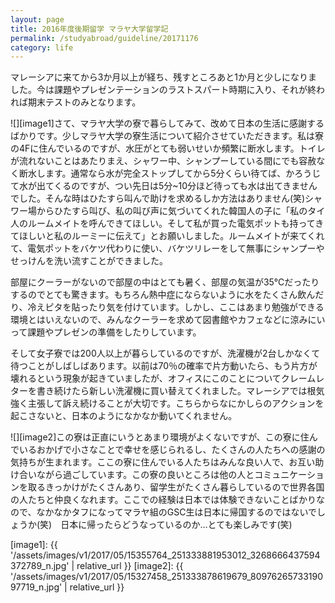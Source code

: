 ```yaml
---
layout: page
title: 2016年度後期留学 マラヤ大学留学記
permalink: /studyabroad/guideline/20171176
category: life
---
```


マレーシアに来てから3か月以上が経ち、残すところあと1か月と少しになりました。今は課題やプレゼンテーションのラストスパート時期に入り、それが終われば期末テストのみとなります。

![][image1]さて、マラヤ大学の寮で暮らしてみて、改めて日本の生活に感謝するばかりです。少しマラヤ大学の寮生活について紹介させていただきます。私は寮の4Fに住んでいるのですが、水圧がとても弱いせいか頻繁に断水します。トイレが流れないことはあたりまえ、シャワー中、シャンプーしている間にでも容赦なく断水します。通常なら水が完全ストップしてから5分くらい待てば、かろうじて水が出てくるのですが、つい先日は5分~10分ほど待っても水は出てきませんでした。そんな時はひたすら叫んで助けを求めるしか方法はありません(笑)シャワー場からひたすら叫び、私の叫び声に気づいてくれた韓国人の子に「私のタイ人のルームメイトを呼んできてほしい。そして私が買った電気ポットも持ってきてほしいと私のルーミーに伝えて」とお願いしました。ルームメイトが来てくれて、電気ポットをバケツ代わりに使い、バケツリレーをして無事にシャンプーやせっけんを洗い流すことができました。

部屋にクーラーがないので部屋の中はとても暑く、部屋の気温が35℃だったりするのでとても驚きます。もちろん熱中症にならないように水をたくさん飲んだり、冷えピタを貼ったり気を付けています。しかし、ここはあまり勉強ができる環境とはいえないので、みんなクーラーを求めて図書館やカフェなどに涼みにいって課題やプレゼンの準備をしたりしています。

そして女子寮では200人以上が暮らしているのですが、洗濯機が2台しかなくて待つことがしばしばあります。以前は70％の確率で片方動いたら、もう片方が壊れるという現象が起きていましたが、オフィスにこのことについてクレームレターを書き続けたら新しい洗濯機に買い替えてくれました。マレーシアでは根気強く主張して訴え続けることが大切です。こちらからなにかしらのアクションを起こさないと、日本のようになかなか動いてくれません。

![][image2]この寮は正直にいうとあまり環境がよくないですが、この寮に住んでいるおかげで小さなことで幸せを感じられるし、たくさんの人たちへの感謝の気持ちが生まれます。ここの寮に住んでいる人たちはみんな良い人で、お互い助け合いながら過ごしています。この寮の良いところは他の人とコミュニケーションを取るきっかけがたくさんあり、留学生がたくさん暮らしているので世界各国の人たちと仲良くなれます。ここでの経験は日本では体験できないことばかりなので、なかなかタフになってマラヤ組のGSC生は日本に帰国するのではないでしょうか(笑)　日本に帰ったらどうなっているのか…とても楽しみです(笑)

[image1]: {{ '/assets/images/v1/2017/05/15355764_251333881953012_3268666437594372789_n.jpg' | relative_url }}
[image2]: {{ '/assets/images/v1/2017/05/15327458_251333878619679_8097626573319097719_n.jpg' | relative_url }}